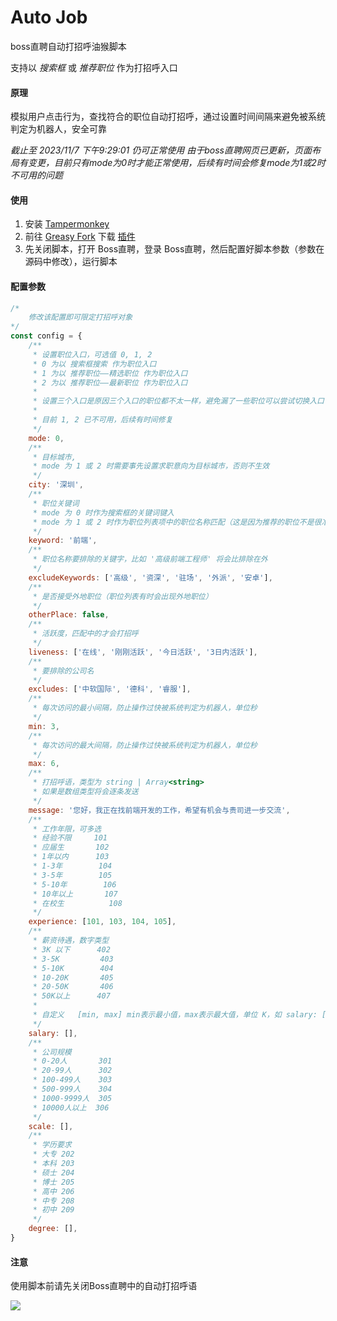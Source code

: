# Auto Job

boss直聘自动打招呼油猴脚本

支持以 *搜索框* 或 *推荐职位* 作为打招呼入口

#### 原理

模拟用户点击行为，查找符合的职位自动打招呼，通过设置时间间隔来避免被系统判定为机器人，安全可靠

*截止至 2023/11/7 下午9:29:01 仍可正常使用*
*由于boss直聘网页已更新，页面布局有变更，目前只有mode为0时才能正常使用，后续有时间会修复mode为1或2时不可用的问题*

#### 使用

1. 安装 [Tampermonkey](https://www.tampermonkey.net/)
2. 前往 [Greasy Fork](https://greasyfork.org/zh-CN) 下载 [插件](https://greasyfork.org/zh-CN/scripts/476171-boss%E7%9B%B4%E8%81%98%E8%87%AA%E5%8A%A8%E6%89%93%E6%8B%9B%E5%91%BC)
3. 先关闭脚本，打开 Boss直聘，登录 Boss直聘，然后配置好脚本参数（参数在源码中修改），运行脚本


#### 配置参数

```javascript
/*
    修改该配置即可限定打招呼对象
*/
const config = {
    /**
     * 设置职位入口，可选值 0, 1, 2
     * 0 为以 搜索框搜索 作为职位入口
     * 1 为以 推荐职位——精选职位 作为职位入口
     * 2 为以 推荐职位——最新职位 作为职位入口
     * 
     * 设置三个入口是原因三个入口的职位都不太一样，避免漏了一些职位可以尝试切换入口
     * 
     * 目前 1, 2 已不可用，后续有时间修复
     */
    mode: 0,
    /**
     * 目标城市,
     * mode 为 1 或 2 时需要事先设置求职意向为目标城市，否则不生效
     */
    city: '深圳',
    /**
     * 职位关键词
     * mode 为 0 时作为搜索框的关键词键入
     * mode 为 1 或 2 时作为职位列表项中的职位名称匹配（这是因为推荐的职位不是很准确，比如偶尔会出现 “安卓工程师” 之类的职位，这时就需要通过关键词去过滤不匹配的职位）
     */
    keyword: '前端',
    /**
     * 职位名称要排除的关键字，比如 '高级前端工程师' 将会比排除在外
     */
    excludeKeywords: ['高级', '资深', '驻场', '外派', '安卓'],
    /**
     * 是否接受外地职位（职位列表有时会出现外地职位）
     */
    otherPlace: false,
    /**
     * 活跃度，匹配中的才会打招呼
     */
    liveness: ['在线', '刚刚活跃', '今日活跃', '3日内活跃'],
    /**
     * 要排除的公司名
     */
    excludes: ['中软国际', '德科', '睿服'],
    /**
     * 每次访问的最小间隔，防止操作过快被系统判定为机器人，单位秒
     */
    min: 3,
    /**
     * 每次访问的最大间隔，防止操作过快被系统判定为机器人，单位秒
     */
    max: 6,
    /**
     * 打招呼语，类型为 string | Array<string>
     * 如果是数组类型将会逐条发送
     */
    message: '您好，我正在找前端开发的工作，希望有机会与贵司进一步交流',
    /**
     * 工作年限，可多选
     * 经验不限     101
     * 应届生       102
     * 1年以内      103
     * 1-3年        104
     * 3-5年        105
     * 5-10年        106
     * 10年以上       107
     * 在校生          108
     */
    experience: [101, 103, 104, 105],
    /**
     * 薪资待遇，数字类型
     * 3K 以下      402
     * 3-5K         403
     * 5-10K        404
     * 10-20K       405
     * 20-50K       406
     * 50K以上      407
     * 
     * 自定义   [min, max] min表示最小值，max表示最大值，单位 K，如 salary: [13, 15] 表示 13-15K
     */
    salary: [],
    /**
     * 公司规模
     * 0-20人       301
     * 20-99人      302
     * 100-499人    303
     * 500-999人    304
     * 1000-9999人  305
     * 10000人以上  306
     */
    scale: [],
    /**
     * 学历要求
     * 大专 202
     * 本科 203
     * 硕士 204
     * 博士 205
     * 高中 206
     * 中专 208
     * 初中 209
     */
    degree: [],
}
```

#### 注意

使用脚本前请先关闭Boss直聘中的自动打招呼语

![](https://greasyfork.s3.us-east-2.amazonaws.com/ttbfb6sarov72xkcgsty5pm4cs3e)

